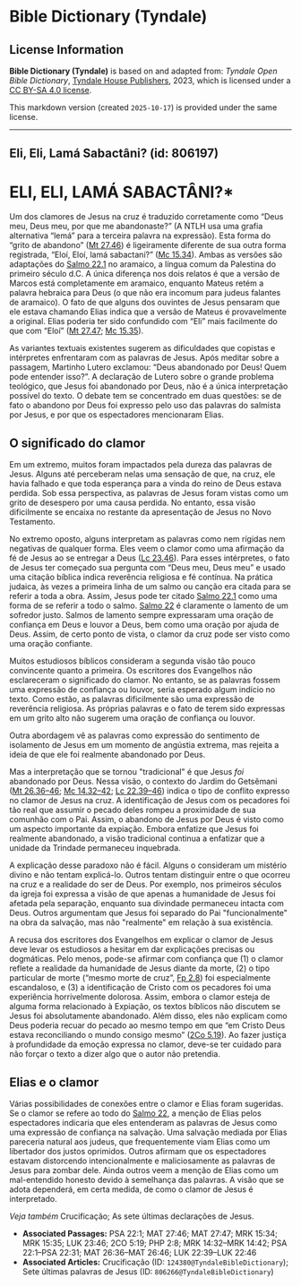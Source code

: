 # Bible Dictionary (Tyndale)

## License Information

**Bible Dictionary (Tyndale)** is based on and adapted from: _Tyndale Open Bible Dictionary_, [Tyndale House Publishers](https://tyndaleopenresources.com/), 2023, which is licensed under a [CC BY-SA 4.0 license](https://creativecommons.org/licenses/by-sa/4.0/legalcode.en).

This markdown version (created `2025-10-17`) is provided under the same license.



--------------------------------

## Eli, Eli, Lamá Sabactâni? (id: 806197)

ELI, ELI, LAMÁ SABACTÂNI?\*
===========================

Um dos clamores de Jesus na cruz é traduzido corretamente como “Deus meu, Deus meu, por que me abandonaste?” (A NTLH usa uma grafia alternativa “lemá” para a terceira palavra na expressão). Esta forma do “grito de abandono” ([Mt 27\.46](https://ref.ly/Matt27:46)) é ligeiramente diferente de sua outra forma registrada, “Eloí, Eloí, lamá sabactani?” ([Mc 15\.34](https://ref.ly/Mark15:34)). Ambas as versões são adaptações do [Salmo 22\.1](https://ref.ly/Ps22:1) no aramaico, a língua comum da Palestina do primeiro século d.C. A única diferença nos dois relatos é que a versão de Marcos está completamente em aramaico, enquanto Mateus retém a palavra hebraica para Deus (o que não era incomum para judeus falantes de aramaico). O fato de que alguns dos ouvintes de Jesus pensaram que ele estava chamando Elias indica que a versão de Mateus é provavelmente a original. Elias poderia ter sido confundido com “Eli” mais facilmente do que com “Eloí” ([Mt 27\.47](https://ref.ly/Matt27:47); [Mc 15\.35](https://ref.ly/Mark15:35)).

As variantes textuais existentes sugerem as dificuldades que copistas e intérpretes enfrentaram com as palavras de Jesus. Após meditar sobre a passagem, Martinho Lutero exclamou: “Deus abandonado por Deus! Quem pode entender isso?”. A declaração de Lutero sobre o grande problema teológico, que Jesus foi abandonado por Deus, não é a única interpretação possível do texto. O debate tem se concentrado em duas questões: se de fato o abandono por Deus foi expresso pelo uso das palavras do salmista por Jesus, e por que os espectadores mencionaram Elias.

O significado do clamor
-----------------------

Em um extremo, muitos foram impactados pela dureza das palavras de Jesus. Alguns até perceberam nelas uma sensação de que, na cruz, ele havia falhado e que toda esperança para a vinda do reino de Deus estava perdida. Sob essa perspectiva, as palavras de Jesus foram vistas como um grito de desespero por uma causa perdida. No entanto, essa visão dificilmente se encaixa no restante da apresentação de Jesus no Novo Testamento.

No extremo oposto, alguns interpretam as palavras como nem rígidas nem negativas de qualquer forma. Eles veem o clamor como uma afirmação da fé de Jesus ao se entregar a Deus ([Lc 23\.46](https://ref.ly/Luke23:46)). Para esses intérpretes, o fato de Jesus ter começado sua pergunta com “Deus meu, Deus meu” e usado uma citação bíblica indica reverência religiosa e fé contínua. Na prática judaica, às vezes a primeira linha de um salmo ou canção era citada para se referir a toda a obra. Assim, Jesus pode ter citado [Salmo 22\.1](https://ref.ly/Ps22:1) como uma forma de se referir a todo o salmo. [Salmo 22](https://ref.ly/Ps22:1-Ps22:31) é claramente o lamento de um sofredor justo. Salmos de lamento sempre expressaram uma oração de confiança em Deus e louvor a Deus, bem como uma oração por ajuda de Deus. Assim, de certo ponto de vista, o clamor da cruz pode ser visto como uma oração confiante.

Muitos estudiosos bíblicos consideram a segunda visão tão pouco convincente quanto a primeira. Os escritores dos Evangelhos não esclareceram o significado do clamor. No entanto, se as palavras fossem uma expressão de confiança ou louvor, seria esperado algum indício no texto. Como estão, as palavras dificilmente são uma expressão de reverência religiosa. As próprias palavras e o fato de terem sido expressas em um grito alto não sugerem uma oração de confiança ou louvor.

Outra abordagem vê as palavras como expressão do sentimento de isolamento de Jesus em um momento de angústia extrema, mas rejeita a ideia de que ele foi realmente abandonado por Deus.

Mas a interpretação que se tornou "tradicional" é que Jesus *foi* abandonado por Deus. Nessa visão, o contexto do Jardim do Getsêmani ([Mt 26\.36–46](https://ref.ly/Matt26:36-Matt26:46); [Mc 14\.32–42](https://ref.ly/Mark14:32-Mark14:42); [Lc 22\.39–46](https://ref.ly/Luke22:39-Luke22:46)) indica o tipo de conflito expresso no clamor de Jesus na cruz. A identificação de Jesus com os pecadores foi tão real que assumir o pecado deles rompeu a proximidade de sua comunhão com o Pai. Assim, o abandono de Jesus por Deus é visto como um aspecto importante da expiação. Embora enfatize que Jesus foi realmente abandonado, a visão tradicional continua a enfatizar que a unidade da Trindade permaneceu inquebrada.

A explicação desse paradoxo não é fácil. Alguns o consideram um mistério divino e não tentam explicá\-lo. Outros tentam distinguir entre o que ocorreu na cruz e a realidade do ser de Deus. Por exemplo, nos primeiros séculos da igreja foi expressa a visão de que apenas a humanidade de Jesus foi afetada pela separação, enquanto sua divindade permaneceu intacta com Deus. Outros argumentam que Jesus foi separado do Pai "funcionalmente" na obra da salvação, mas não "realmente" em relação à sua existência.

A recusa dos escritores dos Evangelhos em explicar o clamor de Jesus deve levar os estudiosos a hesitar em dar explicações precisas ou dogmáticas. Pelo menos, pode\-se afirmar com confiança que (1\) o clamor reflete a realidade da humanidade de Jesus diante da morte, (2\) o tipo particular de morte (“mesmo morte de cruz”, [Fp 2\.8](https://ref.ly/Phil2:8)) foi especialmente escandaloso, e (3\) a identificação de Cristo com os pecadores foi uma experiência horrivelmente dolorosa. Assim, embora o clamor esteja de alguma forma relacionado à Expiação, os textos bíblicos não discutem se Jesus foi absolutamente abandonado. Além disso, eles não explicam como Deus poderia recuar do pecado ao mesmo tempo em que “em Cristo Deus estava reconciliando o mundo consigo mesmo” ([2Co 5\.19](https://ref.ly/2Cor5:19)). Ao fazer justiça à profundidade da emoção expressa no clamor, deve\-se ter cuidado para não forçar o texto a dizer algo que o autor não pretendia.

Elias e o clamor
----------------

Várias possibilidades de conexões entre o clamor e Elias foram sugeridas. Se o clamor se refere ao todo do [Salmo 22](https://ref.ly/Ps22:1-Ps22:31), a menção de Elias pelos espectadores indicaria que eles entenderam as palavras de Jesus como uma expressão de confiança na salvação. Uma salvação mediada por Elias pareceria natural aos judeus, que frequentemente viam Elias como um libertador dos justos oprimidos. Outros afirmam que os espectadores estavam distorcendo intencionalmente e maliciosamente as palavras de Jesus para zombar dele. Ainda outros veem a menção de Elias como um mal\-entendido honesto devido à semelhança das palavras. A visão que se adota dependerá, em certa medida, de como o clamor de Jesus é interpretado.

*Veja também* Crucificação; As sete últimas declarações de Jesus.

* **Associated Passages:** PSA 22:1; MAT 27:46; MAT 27:47; MRK 15:34; MRK 15:35; LUK 23:46; 2CO 5:19; PHP 2:8; MRK 14:32–MRK 14:42; PSA 22:1–PSA 22:31; MAT 26:36–MAT 26:46; LUK 22:39–LUK 22:46
* **Associated Articles:** Crucificação (ID: `124380@TyndaleBibleDictionary`); Sete últimas palavras de Jesus (ID: `806266@TyndaleBibleDictionary`)

